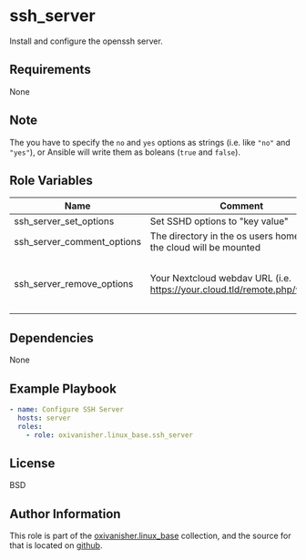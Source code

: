ssh_server
==========

Install and configure the openssh server.

Requirements
------------

None

Note
----
The you have to specify the `no` and `yes` options as strings (i.e. like `"no"` and `"yes"`), or Ansible will write them as boleans (`true` and `false`).

Role Variables
--------------

| Name                       | Comment                                                                   | Default value |
|----------------------------|---------------------------------------------------------------------------|---------------|
| ssh_server_set_options     | Set SSHD options to "key value"                          |                | `PermitRootLogin: without-password, DebianBanner: "no", X11UseLocalhost: "no"` |
| ssh_server_comment_options | The directory in the os users home where the cloud will be mounted        | `[Banner]`    |
| ssh_server_remove_options  | Your Nextcloud webdav URL (i.e. https://your.cloud.tld/remote.php/webdav) | `[ KeyRegenerationInterval, ServerKeyBits, RSAAuthentication, RhostsRSAAuthentication, UsePrivilegeSeparation]` |


Dependencies
------------

None

Example Playbook
----------------
```yaml
- name: Configure SSH Server
  hosts: server
  roles:
    - role: oxivanisher.linux_base.ssh_server
```

License
-------

BSD

Author Information
------------------

This role is part of the [oxivanisher.linux_base](https://galaxy.ansible.com/ui/repo/published/oxivanisher/linux_base/) collection, and the source for that is located on [github](https://github.com/oxivanisher/collection-linux_base).
